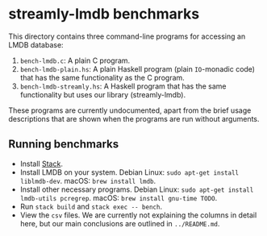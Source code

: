 # streamly-lmdb benchmarks

This directory contains three command-line programs for accessing an LMDB database:

1. `bench-lmdb.c`: A plain C program.
2. `bench-lmdb-plain.hs`: A plain Haskell program (plain `IO`-monadic code) that has the same functionality as the C program.
3. `bench-lmdb-streamly.hs`: A Haskell program that has the same functionality but uses our library (streamly-lmdb).

These programs are currently undocumented, apart from the brief usage descriptions that are shown when the programs are run without arguments.

## Running benchmarks

* Install [Stack](https://docs.haskellstack.org/en/stable/README/).
* Install LMDB on your system. Debian Linux: `sudo apt-get install liblmdb-dev`. macOS: `brew install lmdb`.
* Install other necessary programs. Debian Linux: `sudo apt-get install lmdb-utils pcregrep`. macOS: `brew install gnu-time TODO`.
* Run `stack build` and `stack exec -- bench`.
* View the `csv` files. We are currently not explaining the columns in detail here, but our main conclusions are outlined in `../README.md`.

